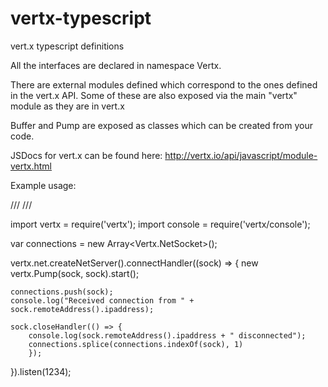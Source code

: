 vertx-typescript
================

vert.x typescript definitions

All the interfaces are declared in namespace Vertx.

There are external modules defined which correspond to the ones defined in the vert.x API. Some of these are also exposed via the main "vertx" module as they are in vert.x

Buffer and Pump are exposed as classes which can be created from your code.

JSDocs for vert.x can be found here: http://vertx.io/api/javascript/module-vertx.html

Example usage:

/// <reference path="../vertx/vertx.d.ts" />
/// <reference path="../vertx/console.d.ts" />

import vertx = require('vertx');
import console = require('vertx/console');

var connections = new Array<Vertx.NetSocket>();

vertx.net.createNetServer().connectHandler((sock) => {
    new vertx.Pump(sock, sock).start();

    connections.push(sock);
    console.log("Received connection from " + sock.remoteAddress().ipaddress);

    sock.closeHandler(() => {
        console.log(sock.remoteAddress().ipaddress + " disconnected");
        connections.splice(connections.indexOf(sock), 1)
        });
}).listen(1234);

